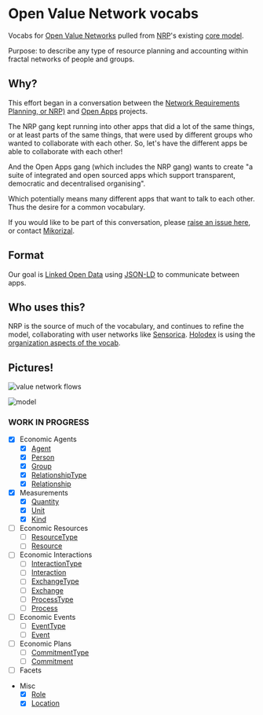 # Open Value Network vocabs

Vocabs for [Open Value Networks](http://valuenetwork.referata.com/wiki/Main_Page) pulled from [NRP](https://github.com/valnet/valuenetwork/wiki)'s existing [core model](https://github.com/valnet/valuenetwork/blob/master/docs/core_model.txt).

Purpose: to describe any type of resource planning and accounting within fractal networks of people and groups.

## Why?

This effort began in a conversation between the [Network Requirements Planning, or NRP)](https://github.com/valnet/valuenetwork) and [Open Apps](https://github.com/open-app/core) projects. 

The NRP gang kept running into other apps that did a lot of the same things, or at least parts of the same things, that were used by different groups who wanted to collaborate with each other. So, let's have the different apps be able to collaborate with each other!

And the Open Apps gang (which includes the NRP gang) wants to create "a suite of integrated and open sourced apps which support transparent, democratic and decentralised organising".

Which potentially means many different apps that want to talk to each other. Thus the desire for a common vocabulary.

If you would like to be part of this conversation, please [raise an issue here](https://github.com/openvocab/ovn/issues), or contact [Mikorizal](http://mikorizal.org/contact.html).

## Format

Our goal is [Linked Open Data](http://lod-cloud.net/) using [JSON-LD](http://json-ld.org/) to communicate between apps.

## Who uses this?

NRP is the source of much of the vocabulary, and continues to refine the model, collaborating with user networks like [Sensorica](http://nrp.sensorica.co). [Holodex](https://github.com/open-app/holodex) is using the [organization aspects of the vocab](https://github.com/openvocab/holodex).

## Pictures!

![value network flows](https://i.imgur.com/74gIY5C.png)

![model](https://docs.google.com/drawings/d/1ZmlgstkpoOeUrdeCkWn7PziXC8iqS3eh9281bjTyxX4/pub?w=960&h=720)

### WORK IN PROGRESS

- [x] Economic Agents
  - [x] [Agent](./vocab/Agent.js)
  - [x] [Person](./vocab/Person.js)
  - [x] [Group](./vocab/Group.js)
  - [x] [RelationshipType](./vocab/RelationshipType.js)
  - [x] [Relationship](./vocab/Relationship.js)
- [x] Measurements
  - [x] [Quantity](./vocab/Quantity.js)
  - [x] [Unit](./vocab/Unit.js)
  - [x] [Kind](./vocab/Kind.js)
- [ ] Economic Resources
  - [ ] [ResourceType](./vocab/ResourceType.js)
  - [ ] [Resource](./vocab/Resource.js)
- [ ] Economic Interactions
  - [ ] [InteractionType](./vocab/InteractionType.js)
  - [ ] [Interaction](./vocab/Interaction.js)
  - [ ] [ExchangeType](./vocab/ExchangeType.js)
  - [ ] [Exchange](./vocab/Exchange.js)
  - [ ] [ProcessType](./vocab/ProcessType.js)
  - [ ] [Process](./vocab/Process.js)
- [ ] Economic Events
  - [ ] [EventType](./vocab/EventType.js)
  - [ ] [Event](./vocab/Event.js)
- [ ] Economic Plans
  - [ ] [CommitmentType](./vocab/CommitmentType.js)
  - [ ] [Commitment](./vocab/Commitment.js)
- [ ] Facets
- Misc
  - [x] [Role](./vocab/Role.js)
  - [x] [Location](./vocab/Location.js)
